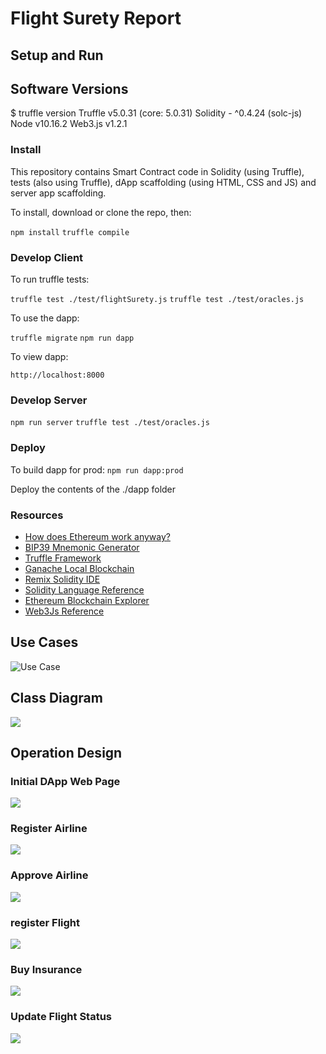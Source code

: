 # Flight Surety Report

## Setup and Run

## Software Versions

$ truffle version
Truffle v5.0.31 (core: 5.0.31)
Solidity - ^0.4.24 (solc-js)
Node v10.16.2
Web3.js v1.2.1

### Install

This repository contains Smart Contract code in Solidity (using Truffle), tests (also using Truffle), dApp scaffolding (using HTML, CSS and JS) and server app scaffolding.

To install, download or clone the repo, then:

`npm install`
`truffle compile`

### Develop Client

To run truffle tests:

`truffle test ./test/flightSurety.js`
`truffle test ./test/oracles.js`

To use the dapp:

`truffle migrate`
`npm run dapp`

To view dapp:

`http://localhost:8000`

### Develop Server

`npm run server`
`truffle test ./test/oracles.js`

### Deploy

To build dapp for prod:
`npm run dapp:prod`

Deploy the contents of the ./dapp folder


### Resources

* [How does Ethereum work anyway?](https://medium.com/@preethikasireddy/how-does-ethereum-work-anyway-22d1df506369)
* [BIP39 Mnemonic Generator](https://iancoleman.io/bip39/)
* [Truffle Framework](http://truffleframework.com/)
* [Ganache Local Blockchain](http://truffleframework.com/ganache/)
* [Remix Solidity IDE](https://remix.ethereum.org/)
* [Solidity Language Reference](http://solidity.readthedocs.io/en/v0.4.24/)
* [Ethereum Blockchain Explorer](https://etherscan.io/)
* [Web3Js Reference](https://github.com/ethereum/wiki/wiki/JavaScript-API)

## Use Cases
<img src="../../out/projects/Project_FlightSurety/UML/usecase/usecase.png" alt="Use Case" title="">

## Class Diagram
<img src="../../out/projects/Project_FlightSurety/UML/class/class.png">

## Operation Design

### Initial DApp Web Page
<img src="../../out/projects/Project_FlightSurety/UML/seq_loadPage/seq_loadPage.png">

### Register Airline
<img src="../../out/projects/Project_FlightSurety/UML/seq_registerAirline/seq_registerAirline.png">

### Approve Airline
<img src="../../out/projects/Project_FlightSurety/UML/seq_approveAirline/seq_approveAirline.png">

### register Flight
<img src="../../out/projects/Project_FlightSurety/UML/seq_registerFlight/seq_registerFlight.png">

### Buy Insurance
<img src="../../out/projects/Project_FlightSurety/UML/seq_buyInsurance/seq_buyInsurance.png">

### Update Flight Status
<img src="../../out/projects/Project_FlightSurety/UML/seq_updateFlightStatus/seq_updateFlightStatus.png">
